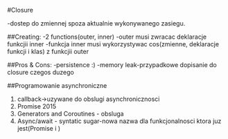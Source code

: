 #Closure

-dostep do zmiennej spoza aktualnie wykonywanego zasiegu.

##Creating:
-2 functions(outer, inner)
-outer musi zwracac deklaracje funkcjii inner
-funkcja inner musi wykorzystywac cos(zmienne, deklaracje funkcji i klas) z funkcjii outer


##Pros & Cons:
-persistence :)
-memory leak-przypadkowe dopisanie do closure czegos duzego


##Programowanie asynchroniczne
1. callback->uzywane do obslugi asynchronicznosci
2. Promise 2015
3. Generators and Coroutines - obsluga
4. Async/await - syntatic sugar-nowa nazwa dla funkcjonalnosci ktora juz jest(Promise i )

